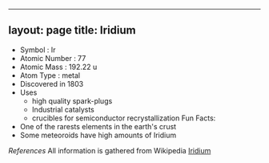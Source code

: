 -------
layout: page
title: Iridium
--------
* Symbol : Ir
* Atomic Number : 77
* Atomic Mass : 192.22 u
* Atom Type : metal
* Discovered in 1803
* Uses
    * high quality spark-plugs
    * Industrial catalysts
    * crucibles for semiconductor recrystallization
Fun Facts:
* One of the rarests elements in the earth's crust
* Some meteoroids have high amounts of Iridium

*References*
All information is gathered from Wikipedia [Iridium](https://en.wikipedia.org/wiki/Iridium)